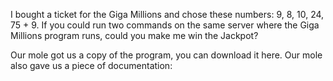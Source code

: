 I bought a ticket for the Giga Millions and chose these numbers: 9, 8, 10, 24, 75 + 9. If you could run two commands on the same server where the Giga Millions program runs, could you make me win the Jackpot?



Our mole got us a copy of the program, you can download it here. Our mole also gave us a piece of documentation:
